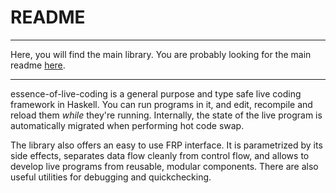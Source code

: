 # README
--------

Here, you will find the main library.
You are probably looking for the main readme [here](https://github.com/turion/essence-of-live-coding).

--------

essence-of-live-coding is a general purpose and type safe live coding framework in Haskell.
You can run programs in it, and edit, recompile and reload them _while_ they're running.
Internally, the state of the live program is automatically migrated when performing hot code swap.

The library also offers an easy to use FRP interface.
It is parametrized by its side effects,
separates data flow cleanly from control flow,
and allows to develop live programs from reusable, modular components.
There are also useful utilities for debugging and quickchecking.

